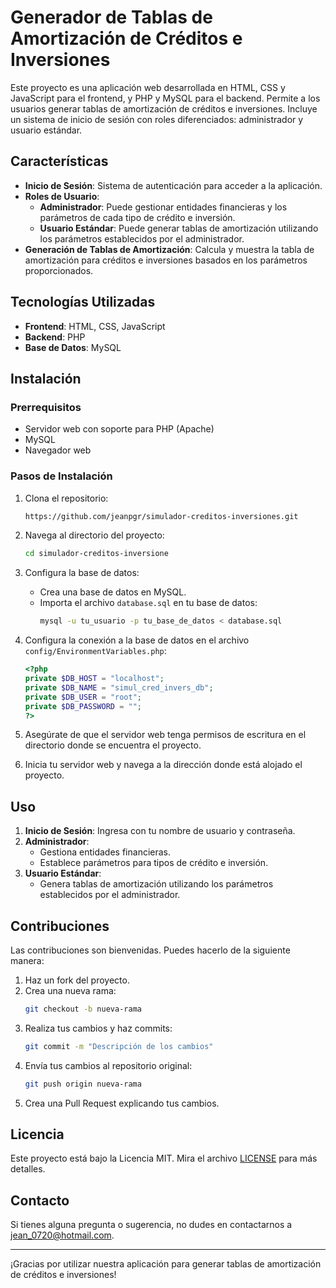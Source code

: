 # Generador de Tablas de Amortización de Créditos e Inversiones

Este proyecto es una aplicación web desarrollada en HTML, CSS y JavaScript para el frontend, y PHP y MySQL para el backend. Permite a los usuarios generar tablas de amortización de créditos e inversiones. Incluye un sistema de inicio de sesión con roles diferenciados: administrador y usuario estándar.

## Características

- **Inicio de Sesión**: Sistema de autenticación para acceder a la aplicación.
- **Roles de Usuario**:
  - **Administrador**: Puede gestionar entidades financieras y los parámetros de cada tipo de crédito e inversión.
  - **Usuario Estándar**: Puede generar tablas de amortización utilizando los parámetros establecidos por el administrador.
- **Generación de Tablas de Amortización**: Calcula y muestra la tabla de amortización para créditos e inversiones basados en los parámetros proporcionados.

## Tecnologías Utilizadas

- **Frontend**: HTML, CSS, JavaScript
- **Backend**: PHP
- **Base de Datos**: MySQL

## Instalación

### Prerrequisitos

- Servidor web con soporte para PHP (Apache)
- MySQL
- Navegador web

### Pasos de Instalación

1. Clona el repositorio:
    ```sh
    https://github.com/jeanpgr/simulador-creditos-inversiones.git
    ```
2. Navega al directorio del proyecto:
    ```sh
    cd simulador-creditos-inversione
    ```
3. Configura la base de datos:
    - Crea una base de datos en MySQL.
    - Importa el archivo `database.sql` en tu base de datos:
        ```sh
        mysql -u tu_usuario -p tu_base_de_datos < database.sql
        ```
4. Configura la conexión a la base de datos en el archivo `config/EnvironmentVariables.php`:
    ```php
    <?php
    private $DB_HOST = "localhost";
    private $DB_NAME = "simul_cred_invers_db";
    private $DB_USER = "root";
    private $DB_PASSWORD = "";
    ?>
    ```
5. Asegúrate de que el servidor web tenga permisos de escritura en el directorio donde se encuentra el proyecto.

6. Inicia tu servidor web y navega a la dirección donde está alojado el proyecto.

## Uso

1. **Inicio de Sesión**: Ingresa con tu nombre de usuario y contraseña.
2. **Administrador**:
   - Gestiona entidades financieras.
   - Establece parámetros para tipos de crédito e inversión.
3. **Usuario Estándar**:
   - Genera tablas de amortización utilizando los parámetros establecidos por el administrador.

## Contribuciones

Las contribuciones son bienvenidas. Puedes hacerlo de la siguiente manera:

1. Haz un fork del proyecto.
2. Crea una nueva rama:
    ```sh
    git checkout -b nueva-rama
    ```
3. Realiza tus cambios y haz commits:
    ```sh
    git commit -m "Descripción de los cambios"
    ```
4. Envía tus cambios al repositorio original:
    ```sh
    git push origin nueva-rama
    ```
5. Crea una Pull Request explicando tus cambios.

## Licencia

Este proyecto está bajo la Licencia MIT. Mira el archivo [LICENSE](LICENSE) para más detalles.

## Contacto

Si tienes alguna pregunta o sugerencia, no dudes en contactarnos a [jean_0720@hotmail.com](jeanpierre:jean_0720@hotmail.com).

---

¡Gracias por utilizar nuestra aplicación para generar tablas de amortización de créditos e inversiones!
